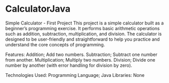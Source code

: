 # CalculatorJava
Simple Calculator - First Project
This project is a simple calculator built as a beginner’s programming exercise. It performs basic arithmetic operations such as addition, subtraction, multiplication, and division. The calculator is designed to be user-friendly and straightforward to help you practice and understand the core concepts of programming.

Features:
Addition; Add two numbers.
Subtraction; Subtract one number from another.
Multiplication; Multiply two numbers.
Division; Divide one number by another (with error handling for division by zero).

Technologies Used:
Programming Language; Java
Libraries: None 
